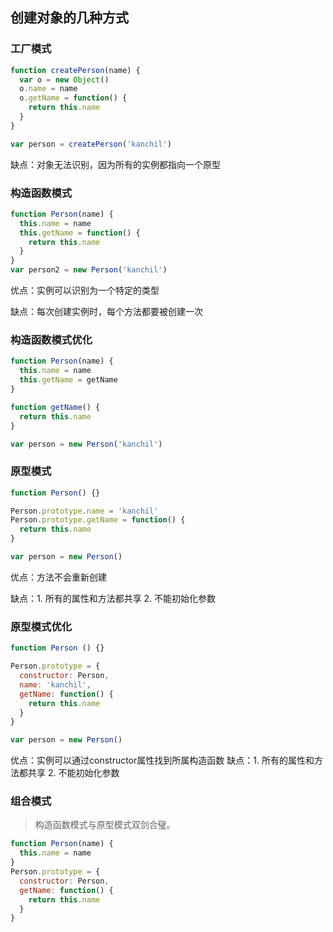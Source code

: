 ## 创建对象的几种方式

### 工厂模式

```javascript
function createPerson(name) {
  var o = new Object()
  o.name = name
  o.getName = function() {
    return this.name
  }
}

var person = createPerson('kanchil')
```

缺点：对象无法识别，因为所有的实例都指向一个原型

### 构造函数模式

```javascript
function Person(name) {
  this.name = name
  this.getName = function() {
    return this.name
  }
}
var person2 = new Person('kanchil')
```

优点：实例可以识别为一个特定的类型

缺点：每次创建实例时，每个方法都要被创建一次

### 构造函数模式优化

```javascript
function Person(name) {
  this.name = name
  this.getName = getName
}

function getName() {
  return this.name
}

var person = new Person('kanchil')
```

### 原型模式

```javascript
function Person() {}

Person.prototype.name = 'kanchil'
Person.prototype.getName = function() {
  return this.name
}

var person = new Person()
```

优点：方法不会重新创建

缺点：1. 所有的属性和方法都共享 2. 不能初始化参数

### 原型模式优化

```javascript
function Person () {}

Person.prototype = {
  constructor: Person,
  name: 'kanchil',
  getName: function() {
    return this.name
  }
}

var person = new Person()
```

优点：实例可以通过constructor属性找到所属构造函数
缺点：1. 所有的属性和方法都共享 2. 不能初始化参数

### 组合模式

> 构造函数模式与原型模式双剑合璧。

```javascript
function Person(name) {
  this.name = name
}
Person.prototype = {
  constructor: Person,
  getName: function() {
    return this.name
  }
}
```
